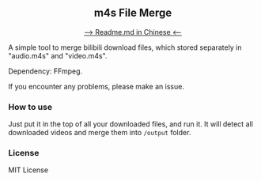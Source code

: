 <h2 align="center">m4s File Merge</h2>

<div align="center"><a href="README-zh.md">--> Readme.md in Chinese <--</a></div>

A simple tool to merge bilibili download files, which stored separately in "audio.m4s" and "video.m4s".

Dependency: FFmpeg.

If you encounter any problems, please make an issue.

### How to use

Just put it in the top of all your downloaded files, and run it. It will detect all downloaded videos and merge them into `/output` folder.

### License

MIT License
